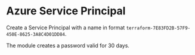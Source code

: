 # Azure Service Principal

Create a Service Principal with a name in format `terraform-7E83FD2B-57F9-450E-8625-3A8C4D01DD84`.

The module creates a password valid for 30 days.